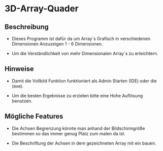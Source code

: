 # 3D-Array-Quader

## Beschreibung

* Dieses Programm ist dafür da um Array´s Grafisch in verschiedenen Dimensionen Anzuzeigen 1 - 6 Dimensionen.

* Um die Verständlichkeit von mehr Dimensionalen Array´s zu erleichtern.


## Hinweise

* Damit die Vollbild Funktion funktioniert als Admin Starten (IDE) oder die (exe).

* Um die besten Ergebnisse zu erzielen bitte eine Hohe Auflösung benutzen.


## Mögliche Features

* Die Achsen Begrenzung könnte man anhand der Bildschirmgröße bestimmen so das immer genug Platz zum malen da ist.

* Die Beschriftung der Achsen in dem gezeichneten Array mit ein bauen.

